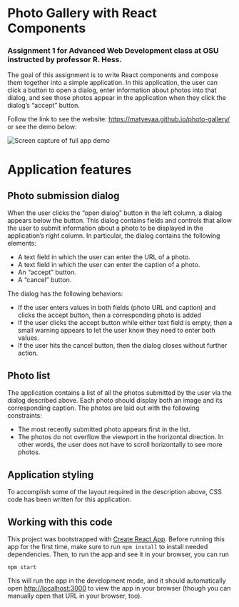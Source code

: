 # Photo Gallery with React Components

### Assignment 1 for Advanced Web Development class at OSU instructed by professor R. Hess.
The goal of this assignment is to write React components and compose them together into a simple application. In this application, the user can click a button to open a dialog, enter information about photos into that dialog, and see those photos appear in the application when they click the dialog’s “accept” button.

Follow the link to see the website: https://matyevaa.github.io/photo-gallery/ or see the demo below:

![Screen capture of full app demo](screencaps/photo-gallery-demo.gif)

# Application features

## Photo submission dialog

When the user clicks the “open dialog” button in the left column, a dialog appears below the button. This dialog contains fields and controls that allow the user to submit information about a photo to be displayed in the application’s right column. In particular, the dialog contains the following elements:
  * A text field in which the user can enter the URL of a photo.
  * A text field in which the user can enter the caption of a photo.
  * An “accept” button.
  * A “cancel” button.

The dialog has the following behaviors:
  * If the user enters values in both fields (photo URL and caption) and clicks the accept button, then a corresponding photo is added
  * If the user clicks the accept button while either text field is empty, then a small warning appears to let the user know they need to enter both values.
  * If the user hits the cancel button, then the dialog closes without further action.

## Photo list

The application contains a list of all the photos submitted by the user via the dialog described above. Each photo should display both an image and its corresponding caption.  The photos are laid out with the following constraints:
  * The most recently submitted photo appears first in the list.
  * The photos do not overflow the viewport in the horizontal direction. In other words, the user does not have to scroll horizontally to see more photos.

## Application styling

To accomplish some of the layout required in the description above, CSS code has been written for this application.

## Working with this code

This project was bootstrapped with [Create React App](https://github.com/facebook/create-react-app).
Before running this app for the first time, make sure to run `npm install` to install needed dependencies. Then, to run the app and see it in your browser, you can run
```
npm start
```
This will run the app in the development mode, and it should automatically open [http://localhost:3000](http://localhost:3000) to view the app in your browser (though you can manually open that URL in your browser, too).
